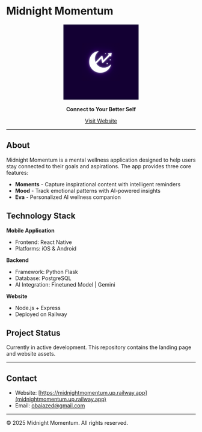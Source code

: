 # Midnight Momentum

<div align="center">
  <img src="iconAPK_smaller.png" alt="Midnight Momentum Logo" width="200"/>
  
  **Connect to Your Better Self**
  
  [Visit Website]([midnightmomentum.up.railway.app](https://midnightmomentum.up.railway.app/))
</div>

---

## About

Midnight Momentum is a mental wellness application designed to help users stay connected to their goals and aspirations. The app provides three core features:

- **Moments** - Capture inspirational content with intelligent reminders
- **Mood** - Track emotional patterns with AI-powered insights  
- **Eva** - Personalized AI wellness companion

## Technology Stack

**Mobile Application**
- Frontend: React Native
- Platforms: iOS & Android

**Backend**
- Framework: Python Flask
- Database: PostgreSQL
- AI Integration: Finetuned Model | Gemini 

**Website**
- Node.js + Express
- Deployed on Railway

## Project Status

Currently in active development. This repository contains the landing page and website assets.

---

## Contact

- Website: [https://midnightmomentum.up.railway.app](midnightmomentum.up.railway.app)
- Email: obaiazed@gmail.com

---

© 2025 Midnight Momentum. All rights reserved.
